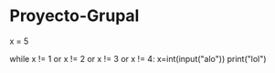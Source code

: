 # Proyecto-Grupal

x = 5

while x != 1 or x != 2 or x != 3 or x != 4:
    x=int(input("alo"))
    print("lol")

